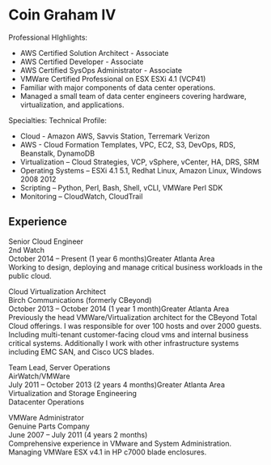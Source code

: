 Coin Graham IV
======

Professional HIghlights:
* AWS Certified Solution Architect - Associate
* AWS Certified Developer - Associate
* AWS Certified SysOps Administrator - Associate
* VMWare Certified Professional on ESX ESXi 4.1 (VCP41)
* Familiar with major components of data center operations.
* Managed a small team of data center engineers covering hardware, virtualization, and applications.

Specialties: Technical Profile:
* Cloud - Amazon AWS, Savvis Station, Terremark Verizon
* AWS - Cloud Formation Templates, VPC, EC2, S3, DevOps, RDS, Beanstalk, DynamoDB
* Virtualization – Cloud Strategies, VCP, vSphere, vCenter, HA, DRS, SRM
* Operating Systems – ESXi 4.1 5.1, Redhat Linux, Amazon Linux, Windows 2008 2012
* Scripting – Python, Perl, Bash, Shell, vCLI, VMWare Perl SDK
* Monitoring – CloudWatch, CloudTrail

Experience
------

Senior Cloud Engineer  
2nd Watch  
October 2014 – Present (1 year 6 months)Greater Atlanta Area  
Working to design, deploying and manage critical business workloads in the public cloud.  
  
Cloud Virtualization Architect  
Birch Communications (formerly CBeyond)  
October 2013 – October 2014 (1 year 1 month)Greater Atlanta Area  
Previously the head VMWare/Virtualization architect for the CBeyond Total Cloud offerings. I was responsible for over 100 hosts and over 2000 guests. Including multi-tenant customer-facing cloud vms and internal business critical systems.  Additionally I work with other infrastructure systems including EMC SAN, and Cisco UCS blades.  
  
Team Lead, Server Operations  
AirWatch/VMWare  
July 2011 – October 2013 (2 years 4 months)Greater Atlanta Area  
Virtualization and Storage Engineering  
Datacenter Operations  
  
VMWare Administrator  
Genuine Parts Company  
June 2007 – July 2011 (4 years 2 months)  
Comprehensive experience in VMware and System Administration. Managing VMWare ESX v4.1 in HP c7000 blade enclosures.  
